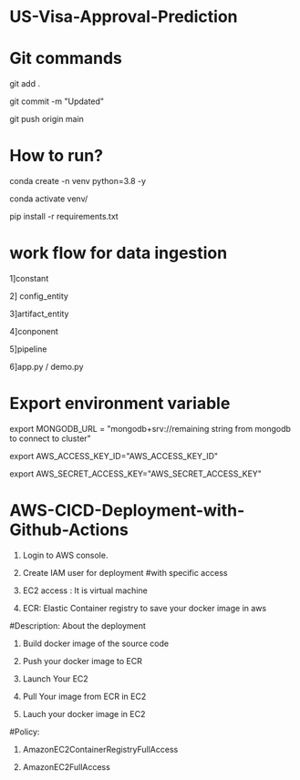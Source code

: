 # US-Visa-Approval-Prediction

# Git commands
git add .

git commit -m "Updated"

git push origin main

# How to run?

conda create -n venv python=3.8 -y

conda activate venv/

pip install -r requirements.txt

# work flow for data ingestion
1]constant

2] config_entity

3]artifact_entity

4]conponent

5]pipeline

6]app.py / demo.py

# Export environment variable
export MONGODB_URL = "mongodb+srv://remaining string from mongodb to connect to cluster"

export AWS_ACCESS_KEY_ID="AWS_ACCESS_KEY_ID"

export AWS_SECRET_ACCESS_KEY="AWS_SECRET_ACCESS_KEY"


# AWS-CICD-Deployment-with-Github-Actions
1. Login to AWS console.
2. Create IAM user for deployment
#with specific access

1. EC2 access : It is virtual machine

2. ECR: Elastic Container registry to save your docker image in aws


#Description: About the deployment

1. Build docker image of the source code

2. Push your docker image to ECR

3. Launch Your EC2 

4. Pull Your image from ECR in EC2

5. Lauch your docker image in EC2

#Policy:

1. AmazonEC2ContainerRegistryFullAccess

2. AmazonEC2FullAccess